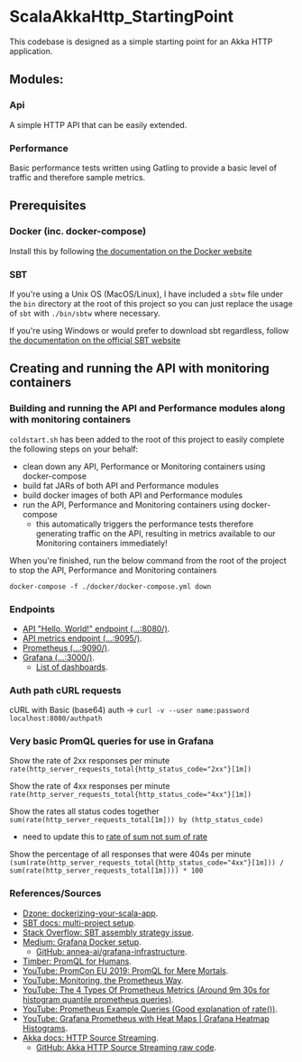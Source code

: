 # ScalaAkkaHttp_StartingPoint

This codebase is designed as a simple starting point for an Akka HTTP application.

## Modules:

### Api

A simple HTTP API that can be easily extended.

### Performance

Basic performance tests written using Gatling to provide a basic level of traffic and therefore sample metrics.

## Prerequisites

### Docker (inc. docker-compose)

Install this by following [the documentation on the Docker website](https://docs.docker.com/engine/install/)

### SBT

If you're using a Unix OS (MacOS/Linux), I have included a `sbtw` file under the `bin` directory at the root of this
project so you can just replace the usage of `sbt` with `./bin/sbtw` where necessary.

If you're using Windows or would prefer to download sbt regardless,
follow [the documentation on the official SBT website](https://www.scala-sbt.org/1.x/docs/Setup.html)

## Creating and running the API with monitoring containers

### Building and running the API and Performance modules along with monitoring containers

`coldstart.sh` has been added to the root of this project to easily complete the following steps on your behalf:

* clean down any API, Performance or Monitoring containers using docker-compose
* build fat JARs of both API and Performance modules
* build docker images of both API and Performance modules
* run the API, Performance and Monitoring containers using docker-compose
    * this automatically triggers the performance tests therefore generating traffic on the API, resulting in metrics
      available to our Monitoring containers immediately!

When you're finished, run the below command from the root of the project to stop the API, Performance and Monitoring
containers

`docker-compose -f ./docker/docker-compose.yml down`

### Endpoints

* [API "Hello, World!" endpoint (...:8080/)](http://localhost:8080).
* [API metrics endpoint (...:9095/)](http://localhost:9095).
* [Prometheus (...:9090/)](http://localhost:9090).
* [Grafana (...:3000/)](http://localhost:3000).
  * [List of dashboards](http://localhost:3000/dashboards).


### Auth path cURL requests

cURL with Basic (base64) auth -> `curl -v --user name:password localhost:8080/authpath`

### Very basic PromQL queries for use in Grafana

Show the rate of 2xx responses per minute `rate(http_server_requests_total{http_status_code="2xx"}[1m])`

Show the rate of 4xx responses per minute `rate(http_server_requests_total{http_status_code="4xx"}[1m])`

Show the rates all status codes together `sum(rate(http_server_requests_total[1m])) by (http_status_code)`
   * need to update this to [rate of sum not sum of rate](https://www.robustperception.io/rate-then-sum-never-sum-then-rate)

Show the percentage of all responses that were 404s per
minute `(sum(rate(http_server_requests_total{http_status_code="4xx"}[1m])) / sum(rate(http_server_requests_total[1m]))) * 100`

### References/Sources

* [Dzone: dockerizing-your-scala-app](https://dzone.com/articles/dockerizing-your-scala-app).
* [SBT docs: multi-project setup](https://www.scala-sbt.org/1.x/docs/Multi-Project.html).
* [Stack Overflow: SBT assembly strategy issue](https://stackoverflow.com/a/58024050/3059314).
* [Medium: Grafana Docker setup](https://medium.com/swlh/easy-grafana-and-docker-compose-setup-d0f6f9fcec13).
  * [GitHub: annea-ai/grafana-infrastructure](https://github.com/annea-ai/grafana-infrastructure).
* [Timber: PromQL for Humans](https://timber.io/blog/promql-for-humans/).
* [YouTube: PromCon EU 2019: PromQL for Mere Mortals](https://www.youtube.com/watch?v=hTjHuoWxsks).
* [YouTube: Monitoring, the Prometheus Way](https://www.youtube.com/watch?v=PDxcEzu62jk).
* [YouTube: The 4 Types Of Prometheus Metrics (Around 9m 30s for histogram quantile prometheus queries)](https://www.youtube.com/watch?v=nJMRmhbY5hY).
* [YouTube: Prometheus Example Queries (Good explanation of rate())](https://www.youtube.com/watch?v=_nZSrY784sY).
* [YouTube: Grafana Prometheus with Heat Maps | Grafana Heatmap Histograms](https://www.youtube.com/watch?v=6oSlgW6EKK4).
* [Akka docs: HTTP Source Streaming](https://doc.akka.io/docs/akka-http/current/routing-dsl/source-streaming-support.html).
  * [GitHub: Akka HTTP Source Streaming raw code](https://github.com/akka/akka-http/blob/master/akka-http-tests/src/test/scala/akka/http/scaladsl/server/EntityStreamingSpec.scala).
